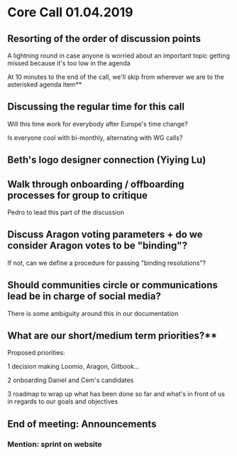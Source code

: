 # Core Call 01.04.2019

## Resorting of the order of discussion points

A lightning round in case anyone is worried about an important topic getting missed because it's too low in the agenda

At 10 minutes to the end of the call, we'll skip from wherever we are to the asterisked agenda item\*\* 

## Discussing the regular time for this call

Will this time work for everybody after Europe's time change?

Is everyone cool with bi-monthly, alternating with WG calls?

## Beth's logo designer connection \(Yiying Lu\)

## Walk through onboarding / offboarding processes for group to critique

Pedro to lead this part of the discussion

## Discuss Aragon voting parameters + do we consider Aragon votes to be "binding"?

If not, can we define a procedure for passing "binding resolutions"?

## Should communities circle or communications lead be in charge of social media?

There is some ambiguity around this in our documentation

## What are our short/medium term priorities?\*\*

Proposed priorities:

1 decision making Loomio, Aragon, Gitbook...

2 onboarding Daniel and Cem's candidates

3 roadmap to wrap up what has been done so far and what's in front of us in regards to our goals and objectives

## End of meeting: Announcements

### Mention: sprint on website

## 

